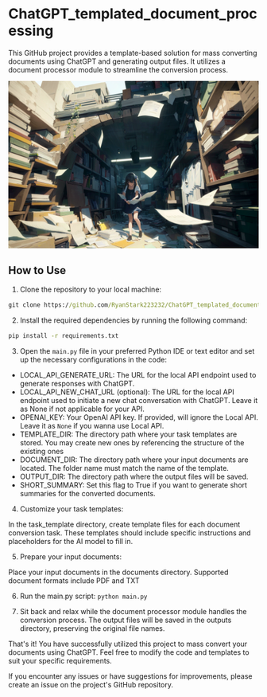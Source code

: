 # ChatGPT_templated_document_processing

This GitHub project provides a template-based solution for mass converting documents using ChatGPT and generating output files. It utilizes a document processor module to streamline the conversion process.

![Cover Image](/public/document_processor_art.png)

## How to Use

1. Clone the repository to your local machine:

```bat
git clone https://github.com/RyanStark223232/ChatGPT_templated_document_processing
```

2. Install the required dependencies by running the following command:

```bat
pip install -r requirements.txt
```

3. Open the `main.py` file in your preferred Python IDE or text editor and set up the necessary configurations in the code:

  - LOCAL_API_GENERATE_URL: The URL for the local API endpoint used to generate responses with ChatGPT.
  - LOCAL_API_NEW_CHAT_URL (optional): The URL for the local API endpoint used to initiate a new chat conversation with ChatGPT. Leave it as None if not applicable for your API.
  - OPENAI_KEY: Your OpenAI API key. If provided, will ignore the Local API. Leave it as `None` if you wanna use Local API.
  - TEMPLATE_DIR: The directory path where your task templates are stored. You may create new ones by referencing the structure of the existing ones
  - DOCUMENT_DIR: The directory path where your input documents are located. The folder name must match the name of the template.
  - OUTPUT_DIR: The directory path where the output files will be saved.
  - SHORT_SUMMARY: Set this flag to True if you want to generate short summaries for the converted documents.

4. Customize your task templates:

In the task_template directory, create template files for each document conversion task. These templates should include specific instructions and placeholders for the AI model to fill in.

5. Prepare your input documents:

Place your input documents in the documents directory. Supported document formats include PDF and TXT

6. Run the main.py script: ```python main.py```

7. Sit back and relax while the document processor module handles the conversion process. The output files will be saved in the outputs directory, preserving the original file names.

That's it! You have successfully utilized this project to mass convert your documents using ChatGPT. Feel free to modify the code and templates to suit your specific requirements.

If you encounter any issues or have suggestions for improvements, please create an issue on the project's GitHub repository.